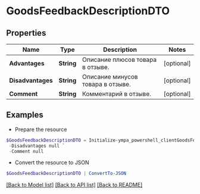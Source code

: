 # GoodsFeedbackDescriptionDTO
## Properties

Name | Type | Description | Notes
------------ | ------------- | ------------- | -------------
**Advantages** | **String** | Описание плюсов товара в отзыве. | [optional] 
**Disadvantages** | **String** | Описание минусов товара в отзыве. | [optional] 
**Comment** | **String** | Комментарий в отзыве. | [optional] 

## Examples

- Prepare the resource
```powershell
$GoodsFeedbackDescriptionDTO = Initialize-ympa_powershell_clientGoodsFeedbackDescriptionDTO  -Advantages null `
 -Disadvantages null `
 -Comment null
```

- Convert the resource to JSON
```powershell
$GoodsFeedbackDescriptionDTO | ConvertTo-JSON
```

[[Back to Model list]](../README.md#documentation-for-models) [[Back to API list]](../README.md#documentation-for-api-endpoints) [[Back to README]](../README.md)

